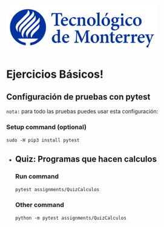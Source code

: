 ![Tec de Monterrey](images/logotecmty.png)
# Ejercicios Básicos!

## Configuración de pruebas con **pytest**

`nota:` para todo las pruebas puedes usar esta configuración:
### Setup command (optional)
```
sudo -H pip3 install pytest
```

- ## Quiz: Programas que hacen calculos
    ### Run command
    ```
    pytest assignments/QuizCalculos
    ```

    ### Other command
    ```
    python -m pytest assignments/QuizCalculos
    ```